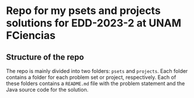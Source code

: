 # Repo for my psets and projects solutions for EDD-2023-2 at UNAM FCiencias

## Structure of the repo

The repo is mainly divided into two folders: `psets` and `projects`. Each folder contains a folder for each problem set or project, respectively. Each of these folders contains a `README.md` file with the problem statement and the Java source code for the solution.
